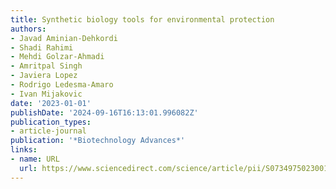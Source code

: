 ```yaml
---
title: Synthetic biology tools for environmental protection
authors:
- Javad Aminian-Dehkordi
- Shadi Rahimi
- Mehdi Golzar-Ahmadi
- Amritpal Singh
- Javiera Lopez
- Rodrigo Ledesma-Amaro
- Ivan Mijakovic
date: '2023-01-01'
publishDate: '2024-09-16T16:13:01.996082Z'
publication_types:
- article-journal
publication: '*Biotechnology Advances*'
links:
- name: URL
  url: https://www.sciencedirect.com/science/article/pii/S0734975023001465
---
```

